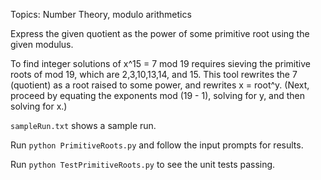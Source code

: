 Topics: Number Theory, modulo arithmetics

Express the given quotient as the power of some primitive root using the given modulus. 

To find integer solutions of x^15 = 7 mod 19 requires sieving the primitive roots of mod 19, which are 2,3,10,13,14, and 15. This tool rewrites the 7 (quotient) as a root raised to some power, and rewrites x = root^y. (Next, proceed by equating the exponents mod (19 - 1), solving for y, and then solving for x.)

`sampleRun.txt` shows a sample run. 

Run `python PrimitiveRoots.py` and follow the input prompts for results. 

Run `python TestPrimitiveRoots.py` to see the unit tests passing. 



